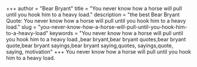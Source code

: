 +++
author = "Bear Bryant"
title = "You never know how a horse will pull until you hook him to a heavy load."
description = "the best Bear Bryant Quote: You never know how a horse will pull until you hook him to a heavy load."
slug = "you-never-know-how-a-horse-will-pull-until-you-hook-him-to-a-heavy-load"
keywords = "You never know how a horse will pull until you hook him to a heavy load.,bear bryant,bear bryant quotes,bear bryant quote,bear bryant sayings,bear bryant saying,quotes, sayings,quote, saying, motivation"
+++
You never know how a horse will pull until you hook him to a heavy load.
